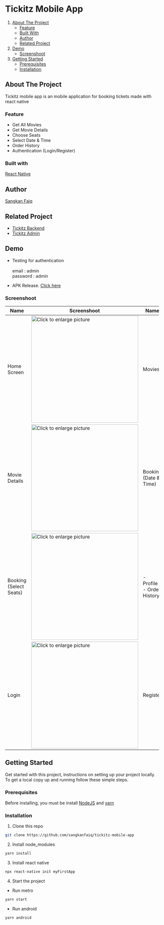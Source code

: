 # Tickitz Mobile App

<ol>
    <li>
      <a href="#about-the-project">About The Project</a>
      <ul>
        <li><a href="#feature">Feature</a></li>
        <li><a href="#built-with">Built With</a></li>
        <li><a href="#author">Author</a></li>
        <li><a href="#related-project">Related Project</a></li>
      </ul>
    </li>
    <li><a href="#demo">Demo</a>
       <ul>
        <li><a href="#screenshoot">Screenshoot</a></li>
      </ul>
    </li>
    <li>
      <a href="#getting-started">Getting Started</a>
      <ul>
        <li><a href="#prerequisites">Prerequisites</a></li>
        <li><a href="#installation">Installation</a></li>
      </ul>
    </li>
</ol>

## About The Project
Tickitz mobile app is an mobile application for booking tickets made with react native

### Feature
- Get All Movies
- Get Movie Details
- Choose Seats
- Select Date & Time
- Order History
- Authentication (Login/Register)

### Built with
[React Native](https://reactnative.dev/)

## Author
[Sangkan Faiq](https://github.com/sangkanfaiq)

## Related Project
- [Tickitz Backend](https://github.com/sangkanfaiq/tickitz-backend)
- [Tickitz Admin](https://github.com/sangkanfaiq/tickitz-admin)

## Demo
- Testing for authentication</br></br>
email : admin</br>
password : admin

- APK Release. [Click here](https://github.com/sangkanfaiq/tickitz-mobile-app/tree/main/apk)

### Screenshoot
| Name | Screenshoot | Name | Screenshoot |
| ------------- | ------------- | ------------- | ------------- |
| Home Screen | <a href="https://drive.google.com/uc?export=view&id=1itNCSNZGCC2A_kFR9m8pI8bT6VFOkIAt"><img src="https://drive.google.com/uc?export=view&id=1itNCSNZGCC2A_kFR9m8pI8bT6VFOkIAt" style="width: 350px; max-width: 100%; height: auto" title="Click to enlarge picture" /> | Movies | <a href="https://drive.google.com/uc?export=view&id=1N-pb9wlEbOW6z_zlz6a5URSu93h0MJ5g"><img src="https://drive.google.com/uc?export=view&id=1N-pb9wlEbOW6z_zlz6a5URSu93h0MJ5g" style="width: 350px; max-width: 100%; height: auto" title="Click to enlarge picture" /> |
| Movie Details | <a href="https://drive.google.com/uc?export=view&id=1uSmDK0cprNVKDutKAUgm_9kJScruYeFY"><img src="https://drive.google.com/uc?export=view&id=1uSmDK0cprNVKDutKAUgm_9kJScruYeFY" style="width: 350px; max-width: 100%; height: auto" title="Click to enlarge picture" /> | Booking <br/> (Date & Time) | <a href="https://drive.google.com/uc?export=view&id=1jk408Y6lJaJeQ35dW-J6ZZb_mNsFvJ2P"><img src="https://drive.google.com/uc?export=view&id=1jk408Y6lJaJeQ35dW-J6ZZb_mNsFvJ2P" style="width: 350px; max-width: 100%; height: auto" title="Click to enlarge picture" /> |
| Booking <br/> (Select Seats) | <a href="https://drive.google.com/uc?export=view&id=19Fpt3UIC9wQNBYhYZW5gGcJPy43Oj_5e"><img src="https://drive.google.com/uc?export=view&id=19Fpt3UIC9wQNBYhYZW5gGcJPy43Oj_5e" style="width: 350px; max-width: 100%; height: auto" title="Click to enlarge picture" /> | - Profile <br/> - Order History | <a href="https://drive.google.com/uc?export=view&id=16LNheG1mOyfzqHPYmn3B6ocRvhp6FS5p"><img src="https://drive.google.com/uc?export=view&id=16LNheG1mOyfzqHPYmn3B6ocRvhp6FS5p" style="width: 350px; max-width: 100%; height: auto" title="Click to enlarge picture" /> |
| Login | <a href="https://drive.google.com/uc?export=view&id=1-yfuFACcFZ5EJjE6jaxDgMQDM5O2FqKA"><img src="https://drive.google.com/uc?export=view&id=1-yfuFACcFZ5EJjE6jaxDgMQDM5O2FqKA" style="width: 350px; max-width: 100%; height: auto" title="Click to enlarge picture" /> | Register | <a href="https://drive.google.com/uc?export=view&id=19tbObKE_ErwatbUVPHMr0aI2SdA1xqWx"><img src="https://drive.google.com/uc?export=view&id=19tbObKE_ErwatbUVPHMr0aI2SdA1xqWx" style="width: 350px; max-width: 100%; height: auto" title="Click to enlarge picture" />


## Getting Started
Get started with this project, instructions on setting up your project locally.<br />
To get a local copy up and running follow these simple steps.

### Prerequisites
Before installing, you must be install [NodeJS](https://nodejs.org) and [yarn](https://yarnpkg.com/getting-started/install)

### Installation

1. Clone this repo
```sh
git clone https://github.com/sangkanfaiq/tickitz-mobile-app
```
2. Install node_modules
```sh
yarn install
```
3. Install react native
```sh
npx react-native init myFirstApp
```
4. Start the project
- Run metro
```sh
yarn start
```
- Run android
```sh
yarn android
```
